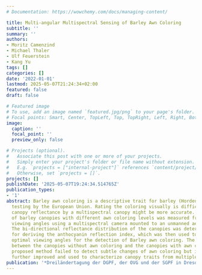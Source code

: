 ```yaml
---
# Documentation: https://wowchemy.com/docs/managing-content/

title: Multi-angular Multispectral Sensing of Barley Awn Coloring
subtitle: ''
summary: ''
authors:
- Moritz Camenzind
- Michael Thaler
- Ulf Feuerstein
- Kang Yu
tags: []
categories: []
date: '2022-01-01'
lastmod: 2025-05-07T21:24:34+02:00
featured: false
draft: false

# Featured image
# To use, add an image named `featured.jpg/png` to your page's folder.
# Focal points: Smart, Center, TopLeft, Top, TopRight, Left, Right, BottomLeft, Bottom, BottomRight.
image:
  caption: ''
  focal_point: ''
  preview_only: false

# Projects (optional).
#   Associate this post with one or more of your projects.
#   Simply enter your project's folder or file name without extension.
#   E.g. `projects = ["internal-project"]` references `content/project/deep-learning/index.md`.
#   Otherwise, set `projects = []`.
projects: []
publishDate: '2025-05-07T19:24:34.514765Z'
publication_types:
- '1'
abstract: Barley awn coloring is a descriptive trait for barley (Hordeum vulgare)
  testing by the European Union. Rating the coloring visually is difficult and measuring
  canopy reflectance by a multispectral canopy might be more accurate. Reflectance
  of barley canopies with different awn coloring levels was measured from different
  viewing angles using a multispectral camera mounted to an unmanned aerial vehicle.
  The bi-directional reflectance distribution of the canopies was determined and used
  for deriving the anthocyanin reflection index, which was then used to identify the
  optimal viewing angles for the detection of Barley awn coloring. The index differed
  between the canopies without awn coloring and the canopies with awn coloring. The
  proposed method failed to detect subtle changes of awn coloring but it might be
  further improved and used to characterize canopy traits from multiple viewing angles.
publication: '*Dreiländertagung der DGPF, der OVG und der SGPF in Dresden*'
---
```

